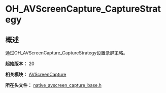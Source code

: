 # OH_AVScreenCapture_CaptureStrategy

## 概述

通过OH_AVScreenCapture_CaptureStrategy设置录屏策略。

**起始版本：** 20

**相关模块：** [AVScreenCapture](capi-avscreencapture.md)

**所在头文件：** [native_avscreen_capture_base.h](capi-native-avscreen-capture-base-h.md)

